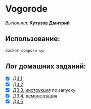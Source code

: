 # Vogorode
*Выполнил:* **Кутузов Дмитрий**

## Использование:
```bash
docker-compose up
```

## Лог домашних заданий:
 - [X] [ДЗ 1](./docs/hw1.md)
 - [X] [ДЗ 2](./docs/hw2.md)
 - [X] [ДЗ 3](./docs/hw3.md), [инструкция](./dev/readme.md) по запуску
 - [X] [ДЗ 4](./docs/hw4.md), [демонстрация](https://youtu.be/fPgS9zNuPUo)
 - [X] [ДЗ 5](./docs/hw5.md)
